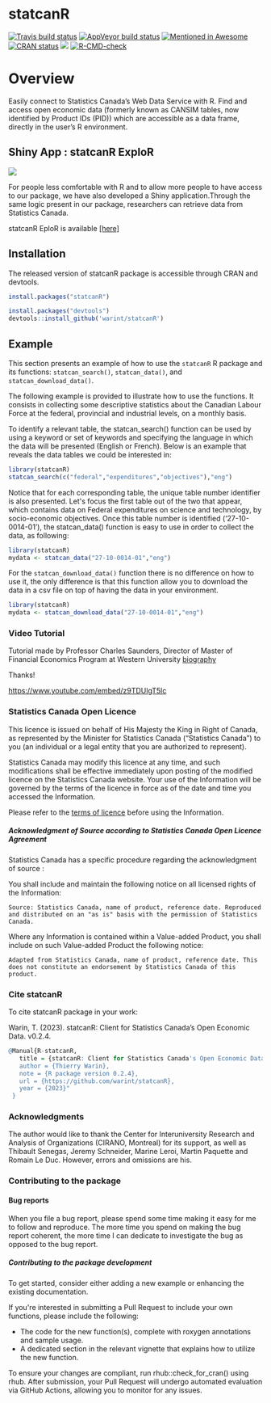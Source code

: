 
<!-- README.md is generated from README.Rmd. Please edit that file -->

# statcanR

<!-- badges: start -->

[![Travis build
status](https://travis-ci.com/warint/statcanR.svg?branch=master)](https://app.travis-ci.com/github/warint/statcanR)
[![AppVeyor build
status](https://ci.appveyor.com/api/projects/status/github/warint/statcanR?branch=master&svg=true)](https://ci.appveyor.com/project/warint/statcanR)
[![Mentioned in
Awesome](https://awesome.re/mentioned-badge.svg)](https://github.com/SNStatComp/awesome-official-statistics-software)
[![CRAN
status](https://www.r-pkg.org/badges/version/statcanR)](https://CRAN.R-project.org/package=statcanR)
[![](https://cranlogs.r-pkg.org/badges/grand-total/statcanR?color=blue)](https://cran.r-project.org/package=statcanR)
[![R-CMD-check](https://github.com/warint/statcanR/actions/workflows/R-CMD-check.yaml/badge.svg)](https://github.com/warint/statcanR/actions/workflows/R-CMD-check.yaml)
<!-- badges: end -->

# Overview

Easily connect to Statistics Canada’s Web Data Service with R. Find and 
access open economic data (formerly known as CANSIM tables, now identified by
Product IDs (PID)) which are accessible as a data frame, directly in the
user’s R environment.

## Shiny App : statcanR ExploR

<img src="man/figures/shiny.png" />

For people less comfortable with R and to allow more people to have
access to our package, we have also developed a Shiny
application.Through the same logic present in our package, researchers
can retrieve data from Statistics Canada.

statcanR EploR is available [\[here\]](https://warin.ca/shiny/statcanr/)

## Installation

The released version of statcanR package is accessible through CRAN and
devtools.

``` r
install.packages("statcanR")

install.packages("devtools")
devtools::install_github('warint/statcanR')
```

## Example

This section presents an example of how to use the `statcanR` R package
and its functions: `statcan_search()`, `statcan_data()`, and 
`statcan_download_data()`.

The following example is provided to illustrate how to use the
functions. It consists in collecting some descriptive statistics about
the Canadian Labour Force at the federal, provincial and industrial
levels, on a monthly basis.

To identify a relevant table, the statcan_search() function can be used
by using a keyword or set of keywords and specifying the language in which the 
data will be presented (English or French). Below is an example that reveals
the data tables we could be interested in:

``` r
library(statcanR)
statcan_search(c("federal","expenditures","objectives"),"eng")
```

Notice that for each corresponding table, the unique table number identifier is 
also presented. Let's focus the first table out of the two that appear, which 
contains data on Federal expenditures on science and technology,
by socio-economic objectives. Once this table number is identified
(‘27-10-0014-01’), the statcan_data() function is easy
to use in order to collect the data, as following:

``` r
library(statcanR)
mydata <- statcan_data("27-10-0014-01","eng")
```

For the `statcan_download_data()` function there is no difference on how
to use it, the only difference is that this function allow you to
download the data in a csv file on top of having the data in your
environment.

``` r
library(statcanR)
mydata <- statcan_download_data("27-10-0014-01","eng")
```

### Video Tutorial

Tutorial made by Professor Charles Saunders, Director of Master of
Financial Economics Program at Western University
[biography](https://economics.uwo.ca/people/faculty/saunders.html)

Thanks!

<https://www.youtube.com/embed/z9TDUlgT5lc>

### Statistics Canada Open Licence

This licence is issued on behalf of His Majesty the King in Right of
Canada, as represented by the Minister for Statistics Canada
(“Statistics Canada”) to you (an individual or a legal entity that you
are authorized to represent).

Statistics Canada may modify this licence at any time, and such
modifications shall be effective immediately upon posting of the
modified licence on the Statistics Canada website. Your use of the
Information will be governed by the terms of the licence in force as of
the date and time you accessed the Information.

Please refer to the [terms of
licence](https://www.statcan.gc.ca/eng/reference/licence) before using
the Information.

##### Acknowledgment of Source according to Statistics Canada Open Licence Agreement

Statistics Canada has a specific procedure regarding the acknowledgment
of source :

You shall include and maintain the following notice on all licensed
rights of the Information:

    Source: Statistics Canada, name of product, reference date. Reproduced and distributed on an "as is" basis with the permission of Statistics Canada.

Where any Information is contained within a Value-added Product, you
shall include on such Value-added Product the following notice:

    Adapted from Statistics Canada, name of product, reference date. This does not constitute an endorsement by Statistics Canada of this product.

### Cite statcanR

To cite statcanR package in your work:

Warin, T. (2023). statcanR: Client for Statistics
Canada’s Open Economic Data. v0.2.4.

``` r
@Manual{R-statcanR,
   title = {statcanR: Client for Statistics Canada's Open Economic Data},
   author = {Thierry Warin},
   note = {R package version 0.2.4},
   url = {https://github.com/warint/statcanR},
   year = {2023}"
 }
```

### Acknowledgments

The author would like to thank the Center for Interuniversity Research
and Analysis of Organizations (CIRANO, Montreal) for its support, as
well as Thibault Senegas, Jeremy Schneider, Marine Leroi, Martin Paquette and Romain Le Duc. However,
errors and omissions are his.


### Contributing to the package
#### Bug reports

When you file a bug report, please spend some time making it easy for me to follow and reproduce. The more time you spend on making the bug report coherent, the more time I can dedicate to investigate the bug as opposed to the bug report.

##### Contributing to the package development

To get started, consider either adding a new example or enhancing the existing documentation.

If you're interested in submitting a Pull Request to include your own functions, please include the following:

- The code for the new function(s), complete with roxygen annotations and sample usage.
- A dedicated section in the relevant vignette that explains how to utilize the new function.

To ensure your changes are compliant, run rhub::check_for_cran() using rhub. After submission, your Pull Request will undergo automated evaluation via GitHub Actions, allowing you to monitor for any issues.

